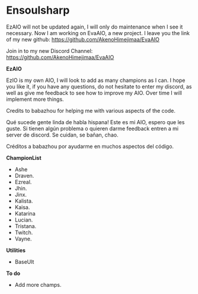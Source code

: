 # Ensoulsharp

EzAIO will not be updated again, I will only do maintenance when I see it necessary. Now I am working on EvaAIO, a new project. I leave you the link of my new github: https://github.com/AkenoHimejimaa/EvaAIO

Join in to my new Discord Channel: https://github.com/AkenoHimejimaa/EvaAIO

**EzAIO**

EzIO is my own AIO, I will look to add as many champions as I can. I hope you like it, if you have any questions, do not hesitate to enter my discord, as well as give me feedback to see how to improve my AIO.
Over time I will implement more things.

Credits to babazhou for helping me with various aspects of the code.

Qué sucede gente linda de habla hispana! Este es mi AIO, espero que les guste. Si tienen algún problema o quieren darme feedback entren a mi server de discord. Se cuidan, se bañan, chao.

Créditos a babazhou por ayudarme en muchos aspectos del código.

**ChampionList**

- Ashe
- Draven.
- Ezreal.
- Jhin.
- Jinx.
- Kalista.
- Kaisa.
- Katarina
- Lucian.
- Tristana.
- Twitch.
- Vayne.

**Utilities**
- BaseUlt

**To do**

- Add more champs.


